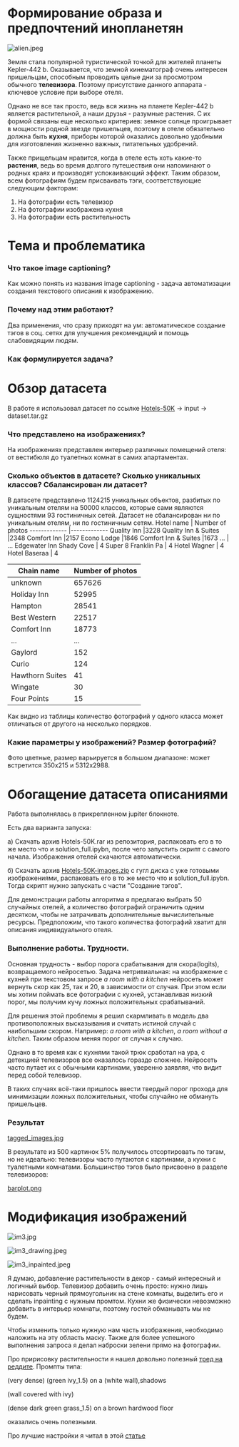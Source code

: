 # Формирование образа и предпочтений инопланетян
![alien.jpeg](https://github.com/underham2ter/sirius-ml-2023/blob/main/alien.jpeg?raw=true)

Земля стала популярной туристической точкой для жителей планеты Kepler-442 b. Оказывается, что земной кинематограф очень интересен пришельцам, способным проводить целые дни за просмотром обычного **телевизора**. Поэтому присутствие данного аппарата - ключевое условие при выборе отеля. 

Однако не все так просто, ведь вся жизнь на планете Kepler-442 b является растительной, а наши друзья - разумные растения. С их формой связаны еще несколько критериев: земное солнце проигрывает в мощности родной звезде пришельцев, поэтому в отеле обязательно должна быть **кухня**, приборы которой оказались довольно удобными для изготовления жизненно важных, питательных удобрений.

Также прищельцам нравится, когда в отеле есть хоть какие-то **растения**, ведь во время долгого путешествия они напоминают о родных краях и производят успокаивающий эффект.
Таким образом, всем фотографиям будем присваивать тэги, соответствующие следующим факторам: 
1. На фотографии есть телевизор
1. На фотографии изображена кухня
1. На фотографии есть растительность

# Тема и проблематика
### Что такое image captioning?
Как можно понять из названия image captioning - задача автоматизации создания текстового описания к изображению.
### Почему над этим работают?
Два применения, что сразу приходят на ум: автоматическое создание тэгов в соц. сетях для улучшения рекомендаций и помощь слабовидящим людям.
### Как формулируется задача?

# Обзор датасета
В работе я использовал датасет по ссылке [Hotels-50K](https://github.com/GWUvision/Hotels-50K) -> input -> dataset.tar.gz
### Что представлено на изображениях?
На изображениях представлен интерьер различных помещений отеля: от вестибюля до туалетных комнат в самих апартаментах.
### Сколько объектов в датасете? Сколько уникальных классов? Сбалансирован ли датасет?
В датасете представлено 1124215 уникальных объектов, разбитых по уникальным отелям на 50000 классов, которые сами являются сущностями 93 гостиничных сетей. Датасет не сбалансирован ни по уникальным отелям, ни по гостиничным сетям.
Hotel name | Number of photos
------------- |-------------
Quality Inn                 |3228
Quality Inn & Suites        |2348
Comfort Inn                 |2157
Econo Lodge                 |1846
Comfort Inn & Suites        |1673
...                         | ... 
Edgewater Inn Shady Cove     |  4
Super 8 Franklin Pa          |  4
Hotel Wagner                 |  4
Hotel Baseraa                 | 4

Chain name | Number of photos
------------- |-------------
unknown            |657626
Holiday Inn         |52995
Hampton             |28541
Best Western        |22517
Comfort Inn         |18773
...                    | ...  
Gaylord               |152
Curio                 |124
Hawthorn Suites        |41
Wingate                |30
Four Points            |15


Как видно из таблицы количество фотографий у одного класса может отличаться от другого на несколько порядков.
### Какие параметры у изображений? Размер фотографий?
Фото цветные, размер варьируется в большом диапазоне: может встретится 350x215 и 5312x2988.

# Обогащение датасета описаниями
Работа выполнялась в прикрепленном jupiter блокноте.

Есть два варианта запуска:

а) Скачать архив Hotels-50K.rar из репозитория, распаковать его в то же место что и solution_full.ipybn, после чего запустить скрипт с самого начала. Изображения отелей скачаются автоматически.

б) Скачать архив [Hotels-50K-images.zip](https://drive.google.com/file/d/1p4XIQRByxm0ct4672lC6g6yw6WQaYPC-/view?usp=sharing) с гугл диска с уже готовыми изображениями, распаковать его в то же место что и solution_full.ipybn. Тогда скрипт нужно запускать с части "Создание тэгов".

Для демонстрации работы алгоритма я предлагаю выбрать 50 случайных отелей, а количество фотографий ограничить одним десятком, чтобы не затрачивать дополнительные вычислительные ресурсы. Предположим, что такого количества фотографий хватит для описания индивидуального отеля.

### Выполнение работы. Трудности.
Основная трудность - выбор порога срабатывания для скора(logits), возвращаемого нейросетью. Задача нетривиальная: на изображение с кухней при текстовом запросе *a room with a kitchen* нейросеть может вернуть скор как 25, так и 20, в зависимости от случая. При этом если мы хотим поймать все фотографии с кухней, устанавливая низкий порог, мы получим кучу ложных положительных срабатываний.

Для решения этой проблемы я решил скармливать в модель два противоположных высказывания и считать истиной случай с наибольшим скором. Например: *a room with a kitchen*,  *a room without a kitchen*. Таким образом меняя порог от случая к случаю.

Однако в то время как с кухнями такой трюк сработал на ура, с детекцией телевизоров все оказалось гораздо сложнее. Нейросеть часто путает их с обычными картинами, уверенно заявляя, что видит перед собой телевизор.

В таких случаях всё-таки пришлось ввести твердый порог прохода для минимизации ложных положительных, чтобы случайно не обмануть пришельцев.

### Результат

[tagged_images.jpg](https://github.com/underham2ter/sirius-ml-2023/blob/main/tagged_images.jpg?raw=true)

В результате из 500 картинок 5% получилось отсортировать по тэгам, но не идеально: телевизоры часто путаются с картинами, а кухни с туалетными комнатами. Большинство тэгов было присвоено в разделе телевизоров:

[barplot.png](https://github.com/underham2ter/sirius-ml-2023/blob/main/tags_barplot.png?raw=true)

# Модификация изображений

![im3.jpg](https://github.com/underham2ter/sirius-ml-2023/blob/main/im3.jpg?raw=true)

![im3_drawing.jpeg](https://github.com/underham2ter/sirius-ml-2023/blob/main/im3_drawing.jpeg?raw=true)

![im3_inpainted.jpeg](https://github.com/underham2ter/sirius-ml-2023/blob/main/im3_inpainted.jpeg?raw=true)

Я думаю, добавление растительности в декор - самый интересный и логичный выбор. Телевизор добавить очень просто: нужно лишь нарисовать черный прямоугольник на стене комнаты, выделить его и сделать inpainting с нужным промтом. Кухни же физически невозможно добавить в интерьер комнаты, поэтому гостей обманывать мы не будем. 

Чтобы изменить только нужную нам часть изображения, необходимо наложить на эту область маску. Также для более успешного выполнения запроса я делал наброски зелени прямо на фотографии.

Про пририсовку растительности я нашел довольно полезный [тред на реддите](https://www.reddit.com/r/StableDiffusion/comments/10qq4fm/i_cant_make_sd_to_fill_this_room_with_way_more/). Промпты типа:

(very dense) (green ivy_1.5) on a (white wall),shadows

(wall covered with ivy)

(dense dark green grass_1.5)  on a brown hardwood floor

оказались очень полезными.

Про лучшие настройки я читал в этой [статье](https://stable-diffusion-art.com/inpainting_basics/)

